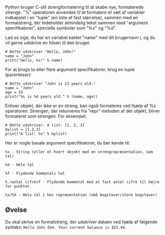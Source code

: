 Python bruger C-stil strengformatering til at skabe nye, formaterede strenge. "%" operatoren anvendes til at formatere et sæt af variabler indkapslet i en "tuple" (en liste af fast størrelse), sammen med en formatstreng, der indeholder almindelig tekst sammen med "argument specifikatorer", specielle symboler som "%s" og "%d".

Lad os sige, du har en variabel kaldet "name" med dit brugernavn i, og du vil gerne udskrive en hilsen til den bruger.

    # Dette udskriver "Hello, John!"
    name = "John"
    print("Hello, %s!" % name)

For at bruge to eller flere argument specifikatorer, brug en tuple (parenteser):

    # Dette udskriver "John is 23 years old."
    name = "John"
    age = 23
    print("%s is %d years old." % (name, age))

Enhver objekt, der ikke er en streng, kan også formateres ved hjælp af %s operatoren. Strengen, der returneres fra "repr" metoden af det objekt, bliver formateret som strengen. For eksempel:

    # Dette udskriver: A list: [1, 2, 3]
    mylist = [1,2,3]
    print("A list: %s" % mylist)

Her er nogle basale argument specifikatorer, du bør kende til:

`%s - String (eller et hvert objekt med en strengrepræsentation, som tal)`

`%d - Hele tal`

`%f - Flydende kommatals tal`

`%.<antal cifre>f - Flydende kommatal med et fast antal cifre til højre for punktet.`

`%x/%X - Hele tal i hex repræsentation (små bogstaver/store bogstaver)`

Øvelse
--------

Du skal skrive en formatstreng, der udskriver dataen ved hjælp af følgende syntaks:
    `Hello John Doe. Your current balance is $53.44.`